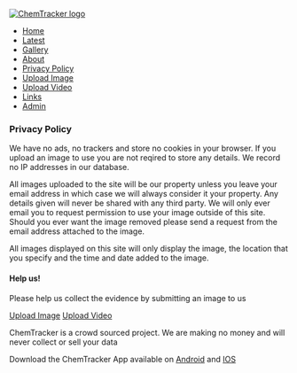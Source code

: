 [![ChemTracker logo](/img/app_icon.png)](https://chemtracker.co.uk/)

* [Home](https://chemtracker.co.uk/)
* [Latest](https://chemtracker.co.uk/ui/latest/images)
* [Gallery](https://chemtracker.co.uk/ui/list)
* [About](https://chemtracker.co.uk/ui/about-us)
* [Privacy Policy](https://chemtracker.co.uk/ui/privacy)
* [Upload Image](https://chemtracker.co.uk/ui/upload)
* [Upload Video](https://chemtracker.co.uk/ui/video/upload)
* [Links](https://chemtracker.co.uk/ui/links)
* [Admin](https://chemtracker.co.uk/admin)

### Privacy Policy

We have no ads, no trackers and store no cookies in your browser. If you upload an image to use you are not reqired to store any details. We record no IP addresses in our database.

All images uploaded to the site will be our property unless you leave your email address in which case we will always consider it your property. Any details given will never be shared with any third party. We will only ever email you to request permission to use your image outside of this site. Should you ever want the image removed please send a request from the email address attached to the image.

All images displayed on this site will only display the image, the location that you specify and the time and date added to the image.

  

#### Help us!

Please help us collect the evidence by submitting an image to us

[Upload Image](https://chemtracker.co.uk/ui/upload) [Upload Video](https://chemtracker.co.uk/ui/video/upload)

  

ChemTracker is a crowd sourced project. We are making no money and will never collect or sell your data

Download the ChemTracker App available on [Android](https://play.google.com/store/apps/details?id=uk.co.chemtracker.chem_tracker_app) and [IOS](https://apps.apple.com/us/app/chemtracker/id1584781198)